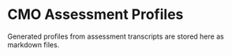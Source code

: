 # CMO Assessment Profiles

Generated profiles from assessment transcripts are stored here as markdown files.
